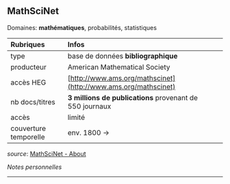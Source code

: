 ## MathSciNet
Domaines: **mathématiques**, probabilités, statistiques

| Rubriques | Infos |
| :-------- | :---- |
| type | base de données **bibliographique** |
| producteur | American Mathematical Society |
| accès HEG | [http://www.ams.org/mathscinet](http://www.ams.org/mathscinet) |
| nb docs/titres | **3 millions de publications** provenant de <br/>550 journaux |
| accès | limité |
| couverture temporelle | env. 1800 -> |

*source*: [MathSciNet - About](http://www.ams.org/mathscinet/help/about.html?version=2)

*Notes personnelles*

---

